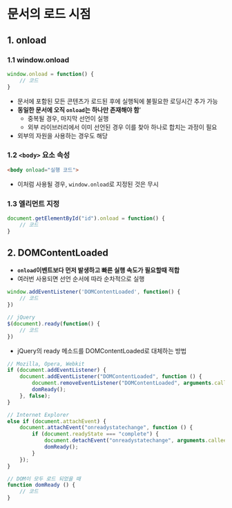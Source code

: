 # 문서의 로드 시점

## 1. onload

### 1.1 window.onload

```javascript
window.onload = function() {
    // 코드
}
```

- 문서에 포함된 모든 콘텐츠가 로드된 후에 실행됙에 불필요한 로딩시간 추가 가능
- **동일한 문서에 오직 `onload`는 하나만 존재해야 함**'
  - 중복될 경우, 마지막 선언이 실행
  - 외부 라이브러리에서 이미 선언된 경우 이를 찾아 하나로 합치는 과정이 필요
- 외부의 자원을 사용하는 경우도 해당

### 1.2 `<body>` 요소 속성

```html
<body onload="실행 코드">
```

- 이처럼 사용될 경우, `window.onload`로 지정된 것은 무시

### 1.3 엘리먼트 지정

```javascript
document.getElementById("id").onload = function() {
    // 코드
}
```

## 2. DOMContentLoaded

- **`onload`이벤트보다 먼저 발생하고 빠른 실행 속도가 필요할때 적합**
- 여러번 사용되면 선언 순서에 따라 순차적으로 실행

```javascript
window.addEventListener('DOMContentLoaded', function() {
    // 코드
})

// jQuery
$(document).ready(function() {
    // 코드
})
```

- jQuery의 ready 메소드를 DOMContentLoaded로 대체하는 방법

```javascript
// Mozilla, Opera, Webkit 
if (document.addEventListener) { 
    document.addEventListener("DOMContentLoaded", function () {
        document.removeEventListener("DOMContentLoaded", arguments.callee, false); 
        domReady();
    }, false); 
} 

// Internet Explorer 
else if (document.attachEvent) { 
    document.attachEvent("onreadystatechange", function () { 
        if (document.readyState === "complete") { 
            document.detachEvent("onreadystatechange", arguments.callee); 
            domReady(); 
        } 
    }); 
} 

// DOM이 모두 로드 되었을 때 
function domReady () { 
    // 코드
}
```

